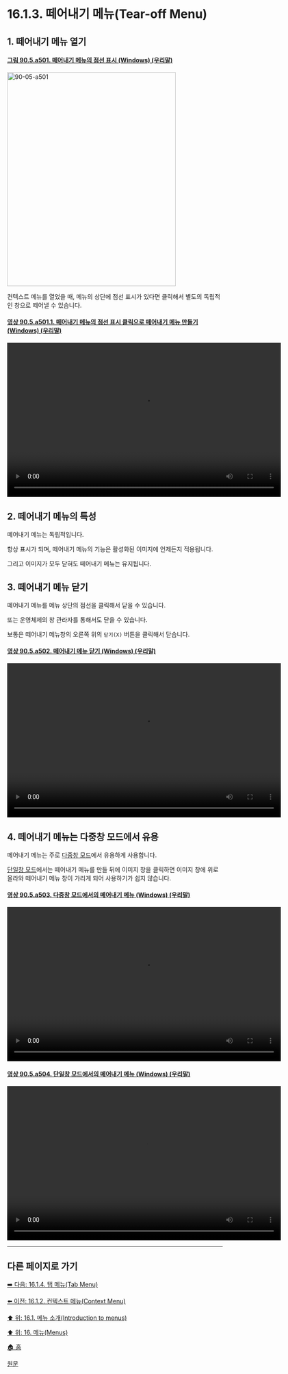 # 16.1.3. 떼어내기 메뉴(Tear-off Menu)

<a id="16-01-03-s1"></a>

## 1. 떼어내기 메뉴 열기

<a id="90-05-a501"></a>

#### [그림 90.5.a501. 떼어내기 메뉴의 점선 표시 (Windows) (우리말)](./90-05-00-image_window.md#90-05-a501)
<img width="394" height="499" alt="90-05-a501" src="https://github.com/user-attachments/assets/f8b1cc9e-d0c0-4211-b50f-ccc1ca3f3010" />

컨텍스트 메뉴를 열었을 때, 메뉴의 상단에 점선 표시가 있다면 클릭해서 별도의 독립적인 창으로 떼어낼 수 있습니다.

<a id="90-05-a501-01"></a>

#### [영상 90.5.a501.1. 떼어내기 메뉴의 점선 표시 클릭으로 떼어내기 메뉴 만들기 (Windows) (우리말)](./90-05-00-image_window.md#90-05-a501-01)
<video controls="controls" width="640" height="360" src="https://github.com/user-attachments/assets/76fae21a-c786-4a9f-87f6-39c9b43b44f2"></video>

<a id="16-01-03-s2"></a>

## 2. 떼어내기 메뉴의 특성
떼어내기 메뉴는 독립적입니다. 

항상 표시가 되며, 떼어내기 메뉴의 기능은 활성화된 이미지에 언제든지 적용됩니다.

그리고 이미지가 모두 닫혀도 떼어내기 메뉴는 유지됩니다.

<a id="16-01-03-s3"></a>

## 3. 떼어내기 메뉴 닫기
떼어내기 메뉴를 메뉴 상단의 점선을 클릭해서 닫을 수 있습니다.

또는 운영체제의 창 관라자를 통해서도 닫을 수 있습니다.

보통은 떼어내기 메뉴창의 오른쪽 위의 `닫기(X)` 버튼을 클릭해서 닫습니다.

<a id="90-05-a502"></a>

#### [영상 90.5.a502. 떼어내기 메뉴 닫기 (Windows) (우리말)](./90-05-00-image_window.md#90-05-a502)
<video controls="controls" width="640" height="360" src="https://github.com/user-attachments/assets/70ac6346-cd59-4a06-8727-fae34c299047"></video>

<a id="16-01-03-s4"></a>

## 4. 떼어내기 메뉴는 다중창 모드에서 유용
떼어내기 메뉴는 주로 [다중창 모드](./19-glossaryx-multi_window_mode.md)에서 유용하게 사용합니다.

[단일창 모드](./19-glossaryx-single_window_mode.md)에서는 떼어내기 메뉴를 만들 뒤에 이미지 창을 클릭하면 이미지 창에 위로 올라와 떼어내기 메뉴 창이 가리게 되어 사용하기가 쉽지 않습니다.

<a id="90-05-a503"></a>

#### [영상 90.5.a503. 다중창 모드에서의 떼어내기 메뉴 (Windows) (우리말)](./90-05-00-image_window.md#90-05-a503)
<video controls="controls" width="640" height="360" src="https://github.com/user-attachments/assets/f2ff5799-f1b1-4777-b32a-5afeceecfc89"></video>

<a id="90-05-a504"></a>

#### [영상 90.5.a504. 단일창 모드에서의 떼어내기 메뉴 (Windows) (우리말)](./90-05-00-image_window.md#90-05-a504)
<video controls="controls" width="640" height="360" src="https://github.com/user-attachments/assets/097eae47-1c24-4abc-b312-9911ad21a38e"></video>

***

## 다른 페이지로 가기

[➡️ 다음: 16.1.4. 탭 메뉴(Tab Menu)](./16-01-04-tab_menus.md)

[⬅️ 이전: 16.1.2. 컨텍스트 메뉴(Context Menu)](./16-01-02-context_menus.md)

[⬆️ 위: 16.1. 메뉴 소개(Introduction to menus)](./16-01-00-introduction_to_menus.md)

[⬆️ 위: 16. 메뉴(Menus)](./16-00-menus.md)

[🏠 홈](./00-home.md)

[원문](https://docs.gimp.org/2.10/ko/menus.html#tear-off-menus)
